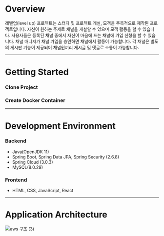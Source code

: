 # Overview
레벨업(level up) 프로젝트는 스터디 및 프로젝트 개설, 모객을 주목적으로 제작된 프로젝트입니다.
자신이 원하는 주제로 채널을 개설할 수 있으며 모객 활동을 할 수 있습니다.
사용자들은 등록된 채널 중에서 자신이 마음에 드는 채널에 가입 신청을 할 수 있습니다.
채널 매니저가 채널 가입을 승인하면 채널에서 활동이 가능합니다. 각 채널은 별도의 게시판 기능이
제공되어 채널원끼리 게시글 및 댓글로 소통이 가능합니다.

---

# Getting Started
### Clone Project
### Create Docker Container

---

# Development Environment
### Backend
+ Java(OpenJDK 11)  
+ Spring Boot, Spring Data JPA, Spring Security (2.6.8)
+ Spring Cloud (3.0.3)
+ MySQL(8.0.29)  

### Frontend
+ HTML, CSS, JavaScript, React  

---

# Application Architecture

![aws 구조 (3)](https://user-images.githubusercontent.com/79124915/194025162-6d67c804-b8d5-4235-8de6-7fa30bbd4801.png)
